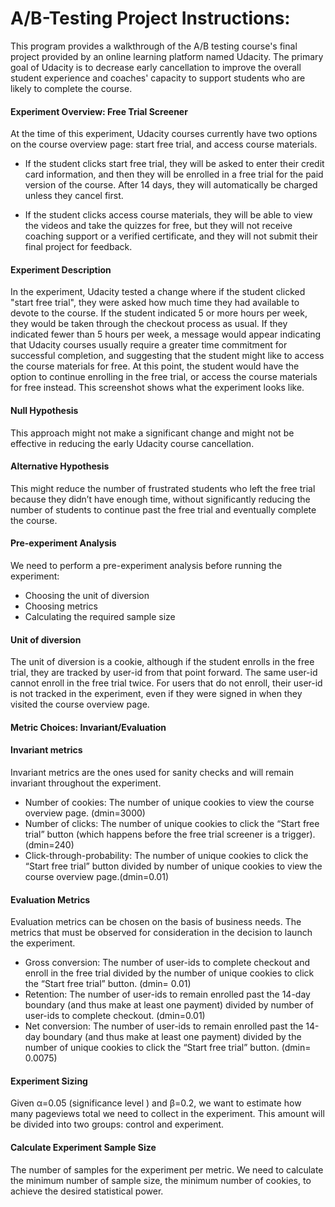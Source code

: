 # A/B-Testing Project Instructions:
This program provides a walkthrough of the A/B testing course's final project provided by an online learning platform named Udacity. 
The primary goal of Udacity is to decrease early cancellation to improve the overall student experience and coaches' capacity to support students who are likely to complete the course.


#### Experiment Overview: Free Trial Screener
At the time of this experiment, Udacity courses currently have two options on the course overview page: start free trial, and access course materials.

- If the student clicks start free trial, they will be asked to enter their credit card information, and then they will be enrolled in a free trial for the paid version of the course. After 14 days, they will automatically be charged unless they cancel first.

- If the student clicks access course materials, they will be able to view the videos and take the quizzes for free, but they will not receive coaching support or a verified certificate, and they will not submit their final project for feedback.

#### Experiment Description
In the experiment, Udacity tested a change where if the student clicked "start free trial", they were asked how much time they had available to devote to the course. If the student indicated 5 or more hours per week, they would be taken through the checkout process as usual. If they indicated fewer than 5 hours per week, a message would appear indicating that Udacity courses usually require a greater time commitment for successful completion, and suggesting that the student might like to access the course materials for free. At this point, the student would have the option to continue enrolling in the free trial, or access the course materials for free instead. This screenshot shows what the experiment looks like.


#### Null Hypothesis
This approach might not make a significant change and might not be effective in reducing the early Udacity course cancellation.

#### Alternative Hypothesis
This might reduce the number of frustrated students who left the free trial because they didn’t have enough time, without significantly reducing the number of students to continue past the free trial and eventually complete the course.

#### Pre-experiment Analysis
We need to perform a pre-experiment analysis before running the experiment:

- Choosing the unit of diversion
- Choosing metrics
- Calculating the required sample size

#### Unit of diversion
The unit of diversion is a cookie, although if the student enrolls in the free trial, they are tracked by user-id from that point forward. The same user-id cannot enroll in the free trial twice. For users that do not enroll, their user-id is not tracked in the experiment, even if they were signed in when they visited the course overview page.

#### Metric Choices: Invariant/Evaluation

#### Invariant metrics
Invariant metrics are the ones used for sanity checks and will remain invariant throughout the experiment.

- Number of cookies: The number of unique cookies to view the course overview page. (dmin=3000)
- Number of clicks: The number of unique cookies to click the “Start free trial” button (which happens before the free trial screener is a trigger).(dmin=240)
- Click-through-probability: The number of unique cookies to click the “Start free trial” button divided by number of unique cookies to view the course overview page.(dmin=0.01)

#### Evaluation Metrics
Evaluation metrics can be chosen on the basis of business needs. The metrics that must be observed for consideration in the decision to launch the experiment.

- Gross conversion: The number of user-ids to complete checkout and enroll in the free trial divided by the number of unique cookies to click the “Start free trial” button. (dmin= 0.01)
- Retention: The number of user-ids to remain enrolled past the 14-day boundary (and thus make at least one payment) divided by number of user-ids to complete checkout. (dmin=0.01)
- Net conversion: The number of user-ids to remain enrolled past the 14-day boundary (and thus make at least one payment) divided by the number of unique cookies to click the “Start free trial” button. (dmin= 0.0075)

#### Experiment Sizing
Given α=0.05 (significance level ) and β=0.2, we want to estimate how many pageviews total we need to collect in the experiment. This amount will be divided into two groups: control and experiment.

#### Calculate Experiment Sample Size
The number of samples for the experiment per metric. We need to calculate the minimum number of sample size, the minimum number of cookies, to achieve the desired statistical power.

